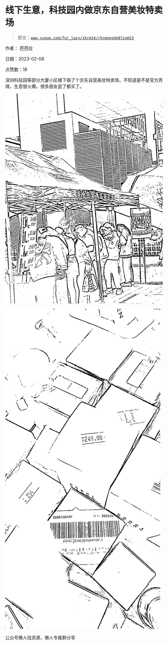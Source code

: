 # 线下生意，科技园内做京东自营美妆特卖场

> 原文：[`www.yuque.com/for_lazy/xkrm14/rhcmqogdq87zom53`](https://www.yuque.com/for_lazy/xkrm14/rhcmqogdq87zom53)



作者： 芭芭拉



日期：2023-02-08



点赞数：18

<ne-hole id="ub433f904" data-lake-id="ub433f904"><ne-card data-card-name="hr" data-card-type="block" id="sb5RV" data-event-boundary="card">

深圳科技园等部分大厦小区楼下搞了个京东自营美妆特卖场，不知道是不是官方弄得，生意很火爆。很多朋友逛了都买了。



<ne-card data-card-name="image" data-card-type="inline" id="H3v5n" data-event-boundary="card">![](img/c182e0f43cb78d62239b86f280c55915.png)</ne-card>



<ne-card data-card-name="image" data-card-type="inline" id="EgA0e" data-event-boundary="card">![](img/16d06d8c52252e21c1e9adf68665670c.png)</ne-card>

<ne-hole id="u6b18b4a1" data-lake-id="u6b18b4a1"><ne-card data-card-name="hr" data-card-type="block" id="PPrGR" data-event-boundary="card">

公众号懒人找资源，懒人专属群分享

</ne-card></ne-hole></ne-card></ne-hole>